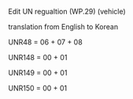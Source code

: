 Edit UN regualtion (WP.29) (vehicle)

translation from English to Korean

UNR48 = 06 + 07 + 08

UNR148 = 00 + 01

UNR149 = 00 + 01

UNR150 = 00 + 01

